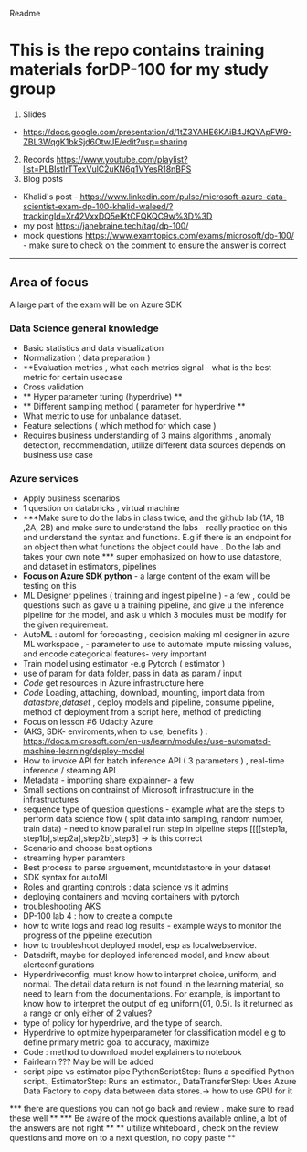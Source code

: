 Readme

# This is the repo contains training materials forDP-100 for my study group 

1. Slides 
- https://docs.google.com/presentation/d/1tZ3YAHE6KAiB4JfQYApFW9-ZBL3WqgK1bkSjd6OtwJE/edit?usp=sharing
2. Records https://www.youtube.com/playlist?list=PLBIstIrTTexVulC2uKN6q1VYesR18nBPS
3. Blog posts
- Khalid's post - https://www.linkedin.com/pulse/microsoft-azure-data-scientist-exam-dp-100-khalid-waleed/?trackingId=Xr42VxxDQ5eIKtCFQKQC9w%3D%3D
- my post https://janebraine.tech/tag/dp-100/
- mock questions https://www.examtopics.com/exams/microsoft/dp-100/ - make sure to check on the comment to ensure the answer is correct 
-----------------------------------------------------------------
## Area of focus 
A large part of the exam will be on Azure SDK 
### Data Science general knowledge 
- Basic statistics and data visualization
- Normalization ( data preparation )
- **Evaluation metrics , what each metrics signal - what is the best metric for certain usecase 
- Cross validation
- ** Hyper parameter tuning (hyperdrive) **
- ** Different sampling method ( parameter for hyperdrive **
- What metric to use for unbalance dataset. 
- Feature selections ( which method for which case )
- Requires business understanding of 3 mains algorithms , anomaly detection, recommendation, utilize different data sources depends on business use case 
### Azure services 
- Apply business scenarios
- 1 question on databricks , virtual machine 
- ***Make sure to do the labs in class twice, and the github lab (1A, 1B ,2A, 2B) and make sure to understand the labs - really practice on this and understand the syntax and functions. E.g if there is an endpoint for an object then what functions the object could have . Do the lab and takes your own note
*** super emphasized on how to use datastore, and dataset in estimators, pipelines
- **Focus on Azure SDK python** - a large content of the exam will be testing on this
- ML Designer pipelines ( training and ingest pipeline ) - a few , could be questions such as gave u a training pipeline, and give u the inference pipeline for the model, and ask u which 3 modules must be modify for the given requirement.
- AutoML : automl for forecasting , decision making  ml designer in azure ML workspace , -  parameter to use to automate impute missing values, and encode categorical features- very important 
- Train model using estimator -e.g Pytorch ( estimator )
- use of param for data folder, pass in data as param / input
- *Code* get resources in Azure infrastructure here
- *Code* Loading, attaching, download, mounting, import data from *datastore*,*dataset* , deploy models and pipeline, consume pipeline, method of deployment from a script here, method of predicting
- Focus on lesson #6 Udacity Azure 
- (AKS, SDK- enviroments,when to use, benefits ) : https://docs.microsoft.com/en-us/learn/modules/use-automated-machine-learning/deploy-model
- How to invoke API for batch inference API ( 3 parameters ) , real-time inference / steaming API 
- Metadata - importing share explainner- a few 
- Small sections on contrainst of Microsoft infrastructure in the infrastructures 
- sequence type of question questions - example what are the steps to perform data science flow ( split data into sampling, random number, train data) -  need to know parallel run step in pipeline steps [[[[step1a, step1b],step2a],step2b],step3] -> is this correct 
- Scenario and choose best options
- streaming hyper paramters
- Best process to parse arguement, mountdatastore in your dataset 
- SDK syntax for autoMl 
- Roles and granting controls : data science vs it admins
- deploying containers and moving containers with pytorch
- troubleshooting AKS
- DP-100 lab 4 : how to create a compute
- how to write logs and read log results - example ways to monitor the progress of the pipeline execution
- how to troubleshoot deployed model, esp as localwebservice.
- Datadrift, maybe for deployed inferenced model, and know about alertconfigurations
- Hyperdriveconfig, must know how to interpret choice, uniform, and normal. The detail data return is not found in the learning material, so need to learn from the documentations. For example, is important to know how to interpret the output of eg uniform(01, 0.5). Is it returned as a range or only either of 2 values?
- type of policy for hyperdrive, and the type of search.
- Hyperdrive to optimize hyperparameter for classification model e.g to define primary metric goal to accuracy, maximize
- Code :  method to download model explainers to notebook
- Fairlearn ??? May be will be added 
- script pipe vs estimator pipe PythonScriptStep: Runs a specified Python script., EstimatorStep: Runs an estimator., DataTransferStep: Uses Azure Data Factory to copy data between data stores.-> how to use GPU for it 

*** there are questions you can not go back and review . make sure to read these well **
*** Be aware of the mock questions available online, a lot of the answers are not right **
** ultilize whiteboard , check on the review questions and move on to a next question, no copy paste **




